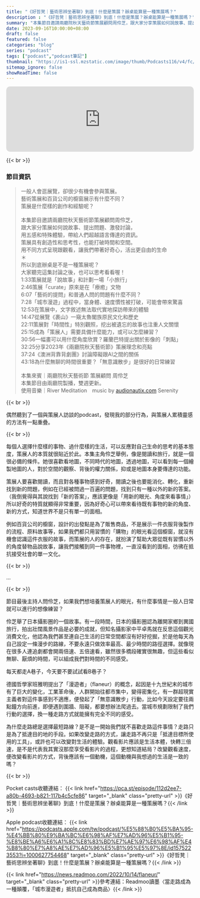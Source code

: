 ```yaml
---
title: "《好哲凳｜藝術思辨坐著聊》到底！什麼是策展？辦桌能算是一種策展嗎？"
description : "《好哲凳｜藝術思辨坐著聊》到底！什麼是策展？辦桌能算是一種策展嗎？"
summary: "本集節目邀請兩廳院秋天藝術節策展顧問周伶芝，跟大家分享策展如何說故事、提出問題、激發討論，用五感和特殊體驗，帶給人們超越語言傳達的資訊。策展具有創造性和思考性，也能打破時間和空間。用不同方式呈現跟觀看，讓我們帶著好奇心，活出更自由的生命"
date: 2023-09-16T10:00:00+08:00
draft: false
featured: false
categories: "blog"
series: "podcast"
tags: ["podcast","podcast筆記"]
thumbnail: "https://is1-ssl.mzstatic.com/image/thumb/Podcasts116/v4/fc/c1/a8/fcc1a83d-e56e-e868-5639-7f2819264eb9/mza_17802175706308121470.jpeg/552x0w.webp"
sitemap_ignore: false
showReadTime: false
---
```


<iframe title="好哲凳｜藝術思辨坐著聊 | 到底！什麼是策展？辦桌能算是一種策展嗎？" allow="autoplay *; ecrypted-media *; fullscreen *; clipboard-write" frameborder="0" height="175" style="width:100%;max-width:660px;overflow:hidden;border-radius:10px;" sandbox="allow-forms allow-popups allow-same-origin allow-scripts allow-storage-access-by-user-activation allow-top-navigation-by-user-activation" src="https://embed.podcasts.apple.com/tw/podcast/到底-什麼是策展-辦桌能算是一種策展嗎/id1575223553?i=1000627754468"></iframe>

{{< br >}}

### 節目資訊
> 一般人會逛展覽，卻很少有機會參與策展。 <br/>
> 藝術策展和百貨公司的櫥窗展示有什麼不同？ <br/>
> 策展是什麼樣的創作和經驗呢？ <br/>
>  <br/>
> 本集節目邀請兩廳院秋天藝術節策展顧問周伶芝， <br/>
> 跟大家分策展如何說故事、提出問題、激發討論， <br/>
> 用五感和特殊體驗，帶給人們超越語言傳達的資訊。 <br/>
> 策展具有創造性和思考性，也能打破時間和空間。 <br/>
> 用不同方式呈現跟觀看，讓我們帶著好奇心，活出更自由的生命 <br/>
> ＊ <br/>
> 所以到底辦桌是不是一種策展呢？ <br/>
> 大家聽完這集討論之後，也可以思考看看喔！ <br/>
> 1:33策展就是「說故事」和計劃一場「小旅行」 <br/>
> 2:46策展「curate」原來是在「療癒」文物 <br/>
> 6:07「藝術的提問」和普通人問的問題有什麼不同？ <br/>
> 7:28「城市漫遊」過程中，當身體、速度慣性被打破，可能會帶來驚喜 <br/>
> 12:53在策展中，文字敘述無法取代實地探訪帶來的體驗 <br/>
> 14:47從展覽《裹山》一窺太魯閣族原民文化和歷史 <br/>
> 22:11策展對「時間性」特別觀照，挖出被遺忘的故事也注重人文關懷 <br/>
> 25:15成為「策展人」需要具備什麼能力，或可以怎麼練習？ <br/>
> 30:56一幅畫可以用什麼角度欣賞？羅蘭巴特提出關於影像的「刺點」 <br/>
> 32:25分享2023年《兩廳院秋天藝術節》策展理念和亮點 <br/>
> 37:24《澳洲背靠背劇團》討論障礙跟AI之間的關係 <br/>
> 43:18為什麼無聊的時間很重要？「無意識散步」是很好的日常練習 <br/>
> <br/>
> 本集來賓｜兩廳院秋天藝術節 策展顧問 周伶芝 <br/>
> 本集節目由兩廳院製播，雙週更新。 <br/>
> 使用音樂｜River Meditation　music by [audionautix.com](http://audionautix.com/) Serenity

{{< br >}}

偶然聽到了一個與策展人訪談的podcast，發現我的部分行為，與策展人累積靈感的方法有一點重疊。

{{< br >}}

每個人選擇什麼樣的事物、過什麼樣的生活，可以反應對自己生命的思考的基本態度，策展人的本質就很貼近於此。本集主角伶芝舉例，像是閱讀和旅行，就是一個很必備的條件。她很喜歡看地圖，不同時代的地圖，透過地圖，可以看到每一個繪製地圖的人，對於空間的觀察、背後的權力關係，抑或是地圖本身要傳達的功能。

策展人要喜歡閱讀，而且對各種事物感到好奇，閱讀之後也要能消化、轉化，重新找到新的問題，例如在已經被問過一百遍的問題，找到只有一種以外的新的答案。（我倒覺得與其說找到「新的答案」，應該更像是「用新的眼光、角度來看事情」）所以好奇的特質就顯得非常重要，因為好奇心可以帶來看待既有事物的新的角度、新的方式，知道世界不是只有單一的面相。

例如百貨公司的櫥窗，設計的出發點是為了販售商品，不是展示一件衣服背後製作的流程、原料故事等，如果我們都只用習慣的「購物」的眼光看這個櫥窗，就沒有機會認識這件衣服的故事，而策展的人的存在，就扮演了幫助大眾從既有習慣以外的角度替物品說故事，讓我們接觸到同一件事物裡，一直沒看到的面相，彷彿在抵抗接受社會的單一文化。

{{< br >}}

...

{{< br >}}

節目最後主持人問伶芝，如果我們想培養策展人的眼光，有什麼事情是一般人日常就可以進行的想像練習？

伶芝舉了日本攝影圈的一個故事。有一段時間，日本的攝影圈認為離開家鄉到異國旅行，拍出壯闊風景作品是必要的成就，但知名攝影家中平卓馬就在反思這個觀光消費文化，他認為我們甚至連自己生活的日常空間都沒有好好挖掘，於是他每天為自己設定一條漫步的路線，不要永遠只做效率最高、最少時間的路徑選擇。就像現在很多人連追劇都會開兩倍速、五倍速看，雖然很多橋段確實很無趣，但這些看似無聊、厭煩的時間，可以組成我們對時間的不同感受。

每天都走A巷子，今天要不要試試看B巷子？

德國哲學家班雅明提出了「漫遊者」（flaneur）的概念，起因是十九世紀末的城市有了巨大的變化，工業革命後，人群開始往都市集中，變得密集化，有一群超現實主義者對這件事感到不適應，便發起了「無意識散步」行動，比如今天設定要往兩點鐘方向前進，即便遇到圍牆、阻礙，都要想辦法爬過去。當城市規劃限制了我們行動的選擇，換一種走路方式就能擁有完全不同的感受。

為什麼走路總是選擇最短路線？是不是一開始我們就不喜歡走路這件事情？走路只是為了抵達目的地的手段。如果改變走路的方式，讓走路不再只是「抵達目標所使用的工具」，或許也可以改變對生活的體驗。觀看影片應該是生活本體，快轉三倍速，是不是代表我其實沒那麼享受看影片的過程，更想知道結局？改變觀看速度，便改變看影片的方式，背後應該有一個動機，這個動機與我想過的生活是一致的嗎？

{{< br >}}

Pocket casts收聽連結：
{{< link href="https://pca.st/episode/112d2ee7-a80b-4693-b821-117b4c5cfe86" target="_blank" class="pretty-url" >}}《好哲凳｜藝術思辨坐著聊》到底！什麼是策展？辦桌能算是一種策展嗎？{{< /link >}}

Apple podcast收聽連結：
{{< link href="https://podcasts.apple.com/tw/podcast/%E5%88%B0%E5%BA%95-%E4%BB%80%E9%BA%BC%E6%98%AF%E7%AD%96%E5%B1%95-%E8%BE%A6%E6%A1%8C%E8%83%BD%E7%AE%97%E6%98%AF%E4%B8%80%E7%A8%AE%E7%AD%96%E5%B1%95%E5%97%8E/id1575223553?i=1000627754468" target="_blank" class="pretty-url" >}}《好哲凳｜藝術思辨坐著聊》到底！什麼是策展？辦桌能算是一種策展嗎？{{< /link >}}

{{< link href="https://news.readmoo.com/2022/10/14/flaneur/" target="_blank" class="pretty-url" >}}參考連結：Readmoo讀墨〈當走路成為一種顛覆，「城市漫遊者」抵抗自己成為商品〉{{< /link >}}

